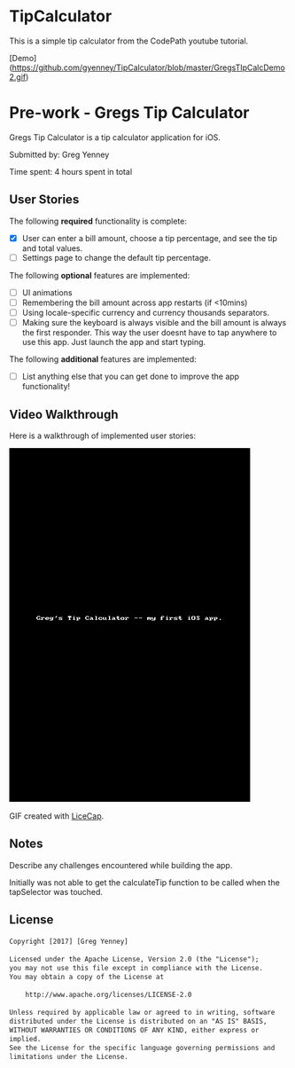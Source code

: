 # TipCalculator
This is a simple tip calculator from the CodePath youtube tutorial.


[Demo] (https://github.com/gyenney/TipCalculator/blob/master/GregsTIpCalcDemo2.gif)



# Pre-work - Gregs Tip Calculator

Gregs Tip Calculator is a tip calculator application for iOS.

Submitted by: Greg Yenney 

Time spent: 4 hours spent in total

## User Stories

The following **required** functionality is complete:

* [x] User can enter a bill amount, choose a tip percentage, and see the tip and total values.
* [ ] Settings page to change the default tip percentage.

The following **optional** features are implemented:
* [ ] UI animations
* [ ] Remembering the bill amount across app restarts (if <10mins)
* [ ] Using locale-specific currency and currency thousands separators.
* [ ] Making sure the keyboard is always visible and the bill amount is always the first responder. This way the user doesnt have to tap anywhere to use this app. Just launch the app and start typing.

The following **additional** features are implemented:

- [ ] List anything else that you can get done to improve the app functionality!

## Video Walkthrough 

Here is a walkthrough of implemented user stories:

<img src='https://github.com/gyenney/TipCalculator/blob/master/GregsTIpCalcDemo2.gif' title='Video Walkthrough' width='' alt='Video Walkthrough' />

GIF created with [LiceCap](http://www.cockos.com/licecap/).

## Notes

Describe any challenges encountered while building the app.

Initially was not able to get the calculateTip function to be called when the tapSelector was touched.


## License

    Copyright [2017] [Greg Yenney]

    Licensed under the Apache License, Version 2.0 (the "License");
    you may not use this file except in compliance with the License.
    You may obtain a copy of the License at

        http://www.apache.org/licenses/LICENSE-2.0

    Unless required by applicable law or agreed to in writing, software
    distributed under the License is distributed on an "AS IS" BASIS,
    WITHOUT WARRANTIES OR CONDITIONS OF ANY KIND, either express or implied.
    See the License for the specific language governing permissions and
    limitations under the License.
